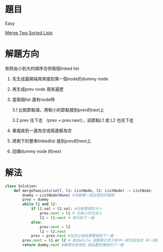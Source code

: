 # 題目
Easy

[Merge Two Sorted Lists](https://leetcode.com/problems/merge-two-sorted-lists/)

# 解題方向
依照由小到大的順序合併兩個linked list
1. 先生成最開端用來接到第一個node的dummy node
2. 再生成prev node 用來遍歷
3. 當兩個list 還有node時

    3.1 比較節點值，將較小的節點接到prev的next上

    3.2 prev 往下走 （prev = prev.next），該節點L1 或 L2 也往下走

4. 重複直到一邊為空或兩邊都為空

5. 將剩下的整串linkedlist 接到prev的next上

6. 回傳dummy node 的next


# 解法

```python
class Solution:
    def mergeTwoLists(self, l1: ListNode, l2: ListNode) -> ListNode:
        dummy = ListNode(None) #先創建一個沒用到的開頭
        prev = dummy
        while l1 and l2:
            if l1.val < l2.val: #比較兩個的大小
                prev.next = l1 # 比較小的先加入
                l1 = l1.next # 取代到下一個
            else:
                prev.next = l2
                l2 = l2.next
            prev = prev.next #加完之後指標要換到下一個
        prev.next = l1 or l2 # 跳出while 迴圈表示至少其中一個已經加完 另一個就直接補上
        return dummy.next #開頭沒有用到 因此要回傳他的下一個
```